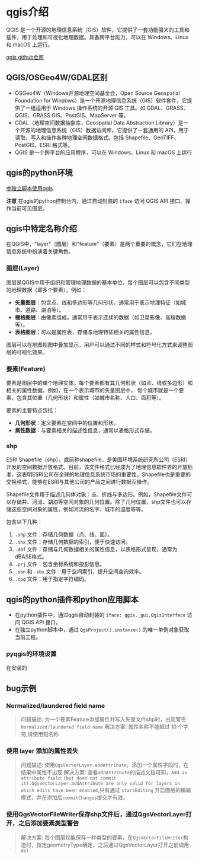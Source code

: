 # qgis介绍
QGIS 是一个开源的地理信息系统（GIS）软件，它提供了一套功能强大的工具和插件，用于处理和可视化地理数据。具备跨平台能力，可以在 Windows、Linux 和 macOS 上运行。

[qgis github仓库](https://github.com/qgis/QGIS)

## QGIS/OSGeo4W/GDAL区别
- OSGeo4W（Windows开源地理空间基金会，Open Source Geospatial Foundation for Windows）是一个开源地理信息系统（GIS）软件套件，它提供了一组适用于 Windows 操作系统的开源 GIS 工具。如 GDAL、GRASS、QGIS、GRASS GIS、PostGIS、MapServer 等。
- GDAL（地理空间数据抽象库，Geospatial Data Abstraction Library）是一个开源的地理信息系统（GIS）数据访问库，它提供了一套通用的 API，用于读取、写入和操作各种地理空间数据格式。包括 Shapefile、GeoTIFF、PostGIS、ESRI 格式等。
- QGIS 是一个跨平台的应用程序，可以在 Windows、Linux 和 macOS 上运行

## qgis的python环境

[参独立脚本使用qgis](https://docs.qgis.org/2.18/en/docs/pyqgis_developer_cookbook/intro.html#run-python-code-when-qgis-starts)

**注意** 在qgis的python控制台内，通过自动封装的 `iface` 访问 QGIS API 接口、操作当前可见图层。

## qgis中特定名称介绍
在QGIS中，"layer"（图层）和"feature"（要素）是两个重要的概念，它们在地理信息系统中扮演着关键角色。

### 图层(Layer)
图层是QGIS中用于组织和管理地理数据的基本单位。每个图层可以包含不同类型的地理数据（即多个要素），例如：

- **矢量图层**：包含点、线和多边形等几何形状，通常用于表示地理特征（如城市、道路、湖泊等）。
- **栅格图层**：由像素组成，通常用于表示连续的数据（如卫星影像、高程数据等）。
- **表格图层**：可以是属性表，存储与地理特征相关的属性信息。

图层可以在地图视图中叠加显示，用户可以通过不同的样式和符号化方式来调整图层的可视化效果。

### 要素(Feature)
要素是图层中的单个地理实体。每个要素都有其几何形状（如点、线或多边形）和相关的属性数据。例如，在一个表示城市的矢量图层中，
每个城市就是一个要素，包含其位置（几何形状）和属性（如城市名称、人口、面积等）。

要素的主要特点包括：

- **几何形状**：定义要素在空间中的位置和形状。
- **属性数据**：与要素相关的描述性信息，通常以表格形式存储。

### shp

ESRI Shapefile（shp），或简称shapefile，是美国环境系统研究所公司（ESRI）开发的空间数据开放格式。目前，该文件格式已经成为了地理信息软件界的开放标准，这表明ESRI公司在全球的地理信息系统市场的重要性。Shapefile也是重要的交换格式，能够在ESRI与其他公司的产品之间进行数据互操作。

Shapefile文件用于描述几何体对象：点、折线与多边形。例如，Shapefile文件可以存储井、河流、湖泊等空间对象的几何位置。除了几何位置，shp文件也可以存储这些空间对象的属性，例如河流的名字、城市的温度等等。

包含以下几种：
1. `.shp` 文件：存储几何数据（点、线、面）。
2. `.shx` 文件：存储几何数据的索引，便于快速访问。
3. `.dbf` 文件：存储与几何数据相关的属性信息，以表格形式呈现，通常为dBASE格式。
4. `.prj` 文件：包含坐标系统和投影信息。
5. `.sbn` 和 `.sbx` 文件：用于空间索引，提升空间查询效率。
6. `.cpg` 文件：用于指定字符编码。

## qgis的python插件和python应用脚本

- 在python插件中，通过qgis自动封装的 `iface: qgis._gui.QgisInterface` 访问 QGIS API 接口。
- 在独立python脚本中，通过 `QgsProject().instance()` 的唯一单例对象获取当前工程。

### pyqgis的环境设置
在安装的

## bug示例

### Normalized/laundered field name
> 问题描述:
为一个要素Feature添加属性并写入矢量文件shp时，出现警告 `Normalized/laundered field name`
> 解决方案:
属性名称不能超过 10 个字符,请使用短名称

### 使用 layer 添加的属性丢失
> 问题描述:
使用`QgsVectorLayer.addAttribute`，添加一个属性字段时，在结果中属性不出现
> 解决方案:
查看`addAttribute`的描述文档可知，`Add an attribute field (but does not commit it).QgsVectorLayer.addAttribute are only valid for layers in which edits have been enabled`,只有通过 `startEditing` 开启图层的编辑模式，并在添加后`commitChanges`提交才有效。

### 使用QgsVectorFileWriter保存shp文件后，通过QgsVectorLayer打开，之后添加要素类型警告
> 解决方案:
每个图层仅能保存一种类型的要素，在`QgsVectorFileWriter`构造时，指定geometryType确定，之后通过QgsVectorLayer打开之前调用 `del`
